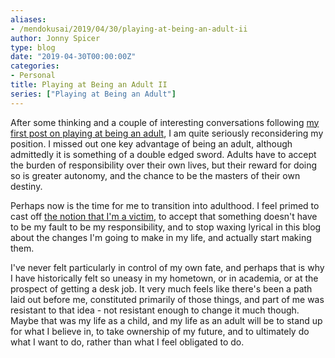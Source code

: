 ```yaml
---
aliases:
- /mendokusai/2019/04/30/playing-at-being-an-adult-ii
author: Jonny Spicer
type: blog
date: "2019-04-30T00:00:00Z"
categories:
- Personal
title: Playing at Being an Adult II
series: ["Playing at Being an Adult"]
---
```

After some thinking and a couple of interesting conversations following [my first post on playing at being an adult](/blog/playing-at-being-an-adult),
I am quite seriously reconsidering my position. I missed out one key advantage of being an adult, although admittedly it is something of a double edged sword.
Adults have to accept the burden of responsibility over their own lives, but their reward for doing so is greater autonomy, and the chance to be the masters of their own
destiny.

Perhaps now is the time for me to transition into adulthood. I feel primed to cast off [the notion that I'm a victim](/blog/reflecting-on-a-deleted-blog),
to accept that something doesn't have to be my fault to be my responsibility, and to stop waxing lyrical in this blog about the changes I'm going to make in my life, and actually start
making them.

I've never felt particularly in control of my own fate, and perhaps that is why I have historically felt so uneasy in my hometown, or in academia, or at the prospect of getting a desk job.
It very much feels like there's been a path laid out before me, constituted primarily of those things, and part of me was resistant to that idea - not resistant enough to
change it much though. Maybe that was my life as a child, and my life as an adult will be to stand up for what I believe in, to take ownership of my future, and to ultimately
do what I want to do, rather than what I feel obligated to do.

